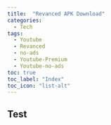 ```yaml
---
title:  "Revanced APK Download"
categories: 
  - Tech
tags:
  - Youtube
  - Revanced
  - no-ads
  - Youtube-Premium
  - Youtube-no-ads
toc: true
toc_label: "Index"
toc_icon: "list-alt"
---
```


## Test

